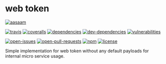# web token

[![aasaam](https://flat.badgen.net/badge/aasaam/software%20development%20group/0277bd?labelColor=000000&icon=https%3A%2F%2Fcdn.jsdelivr.net%2Fgh%2Faasaam%2Finformation%2Flogo%2Faasaam.svg)](https://github.com/aasaam)

[![travis](https://flat.badgen.net/travis/aasaam/web-token)](https://travis-ci.org/aasaam/web-token)
[![coveralls](https://flat.badgen.net/coveralls/c/github/aasaam/web-token)](https://coveralls.io/github/aasaam/web-token)
[![dependencies](https://flat.badgen.net/david/dep/aasaam/web-token)](https://david-dm.org/aasaam/web-token)
[![dev-dependencies](https://flat.badgen.net/david/dev/aasaam/web-token)](https://david-dm.org/aasaam/web-token?type=dev)
[![vulnerabilities](https://flat.badgen.net/snyk/aasaam/web-token)](https://snyk.io/test/github/aasaam/web-token)

[![open-issues](https://flat.badgen.net/github/open-issues/aasaam/web-token)](https://github.com/aasaam/web-token/issues)
[![open-pull-requests](https://flat.badgen.net/github/open-prs/aasaam/web-token)](https://github.com/aasaam/web-token/pulls)
[![npm](https://flat.badgen.net/npm/v/@aasaam/web-token)](https://www.npmjs.com/package/@aasaam/web-token)
[![license](https://flat.badgen.net/github/license/aasaam/web-token)](./LICENSE)

Simple implementation for web token without any default payloads for internal micro service usage.
